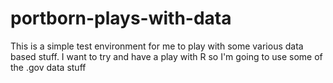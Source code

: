# portborn-plays-with-data

This is a simple test environment for me to play with some various data based stuff. 
I want to try and have a play with R so I'm going to use some of the .gov data stuff
